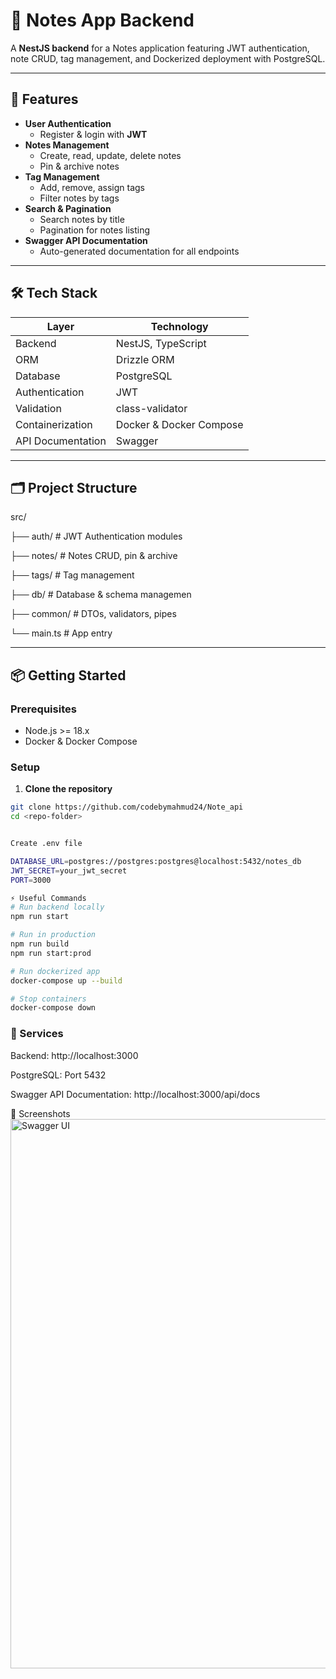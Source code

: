 # 📝 Notes App Backend

A **NestJS backend** for a Notes application featuring JWT authentication, note CRUD, tag management, and Dockerized deployment with PostgreSQL.

---

## 🚀 Features

- **User Authentication**
  - Register & login with **JWT**
- **Notes Management**
  - Create, read, update, delete notes
  - Pin & archive notes
- **Tag Management**
  - Add, remove, assign tags
  - Filter notes by tags
- **Search & Pagination**
  - Search notes by title
  - Pagination for notes listing
- **Swagger API Documentation**
  - Auto-generated documentation for all endpoints

---

## 🛠 Tech Stack

| Layer                  | Technology       |
|------------------------|----------------|
| Backend                | NestJS, TypeScript |
| ORM                    | Drizzle ORM     |
| Database               | PostgreSQL      |
| Authentication         | JWT             |
| Validation             | class-validator |
| Containerization       | Docker & Docker Compose |
| API Documentation      | Swagger         |

---

## 🗂 Project Structure

src/

├── auth/ # JWT Authentication modules

├── notes/ # Notes CRUD, pin & archive

├── tags/ # Tag management

├── db/ # Database & schema managemen

├── common/ # DTOs, validators, pipes

└── main.ts # App entry


---

## 📦 Getting Started

### Prerequisites

- Node.js >= 18.x  
- Docker & Docker Compose  

### Setup

1. **Clone the repository**
```bash
git clone https://github.com/codebymahmud24/Note_api
cd <repo-folder>


Create .env file

DATABASE_URL=postgres://postgres:postgres@localhost:5432/notes_db
JWT_SECRET=your_jwt_secret
PORT=3000

⚡ Useful Commands
# Run backend locally
npm run start

# Run in production
npm run build
npm run start:prod

# Run dockerized app
docker-compose up --build

# Stop containers
docker-compose down

```

### 🔗 Services

Backend: http://localhost:3000

PostgreSQL: Port 5432

Swagger API Documentation: http://localhost:3000/api/docs

📸 Screenshots
<img width="1900" height="879" alt="Swagger UI" src="https://github.com/user-attachments/assets/a7af9115-2cb3-4214-8afd-1f814957c388" />
